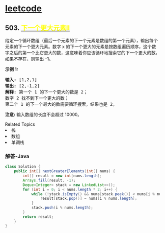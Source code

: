 # [leetcode](../../leetcode.md)

## 503. [<font color=yellow>下一个更大元素Ⅱ</font>](https://leetcode-cn.com/problems/next-greater-element-ii/)

<p>给定一个循环数组（最后一个元素的下一个元素是数组的第一个元素），输出每个元素的下一个更大元素。数字 x 的下一个更大的元素是按数组遍历顺序，这个数字之后的第一个比它更大的数，这意味着你应该循环地搜索它的下一个更大的数。如果不存在，则输出 -1。</p>

<p><strong>示例 1:</strong></p>

<pre>
<strong>输入:</strong> [1,2,1]
<strong>输出:</strong> [2,-1,2]
<strong>解释:</strong> 第一个 1 的下一个更大的数是 2；
数字 2 找不到下一个更大的数； 
第二个 1 的下一个最大的数需要循环搜索，结果也是 2。
</pre>

<p><strong>注意:</strong> 输入数组的长度不会超过 10000。</p>
<div><div>Related Topics</div><div><li>栈</li><li>数组</li><li>单调栈</li></div></div>

### 解答-Java
```java
class Solution {
    public int[] nextGreaterElements(int[] nums) {
        int[] result = new int[nums.length];
        Arrays.fill(result, -1);
        Deque<Integer> stack = new LinkedList<>();
        for (int i = 0; i < nums.length * 2; i++) {
            while (!stack.isEmpty() && nums[stack.peek()] < nums[i % nums.length]) {
                result[stack.pop()] = nums[i % nums.length];
            }
            stack.push(i % nums.length);
        }
        return result;
    }
}
```